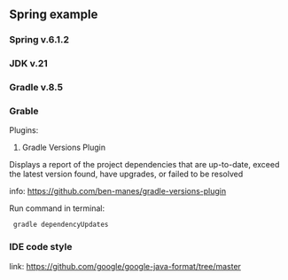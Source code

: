 ## Spring example

### Spring v.6.1.2

### JDK v.21

### Gradle v.8.5

### Grable

Plugins:

1. Gradle Versions Plugin

Displays a report of the project dependencies that are up-to-date, exceed the latest version found,
have upgrades, or failed to be resolved

info: https://github.com/ben-manes/gradle-versions-plugin

Run command in terminal:

```
 gradle dependencyUpdates
```

### IDE code style

link: https://github.com/google/google-java-format/tree/master
